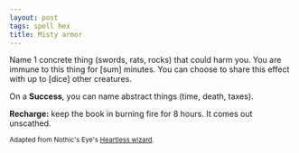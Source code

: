 ```yaml
---
layout: post
tags: spell hex
title: Misty armor
---
```

Name 1 concrete thing (swords, rats, rocks) that could harm you. You are immune to this thing for [sum] minutes. You can choose to share this effect with up to [dice] other creatures.

On a <b>Success</b>, you can name abstract things (time, death, taxes).

<b>Recharge:</b> keep the book in burning fire for 8 hours. It comes out unscathed.

<small>Adapted from Nothic's Eye's [Heartless wizard](https://nothicseye.blogspot.com/2022/12/heartless-class-wizard-of-outshire.html?m=0).</small>
